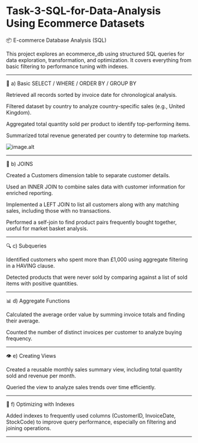 # Task-3-SQL-for-Data-Analysis Using Ecommerce Datasets
📦 E-commerce Database Analysis (SQL)

This project explores an ecommerce_db using structured SQL queries for data exploration, transformation, and optimization. It covers everything from basic filtering to performance tuning with indexes.
___
 
🧾 a) Basic SELECT / WHERE / ORDER BY / GROUP BY

Retrieved all records sorted by invoice date for chronological analysis.

Filtered dataset by country to analyze country-specific sales (e.g., United Kingdom).

Aggregated total quantity sold per product to identify top-performing items.

Summarized total revenue generated per country to determine top markets.

![image.alt]()
___

🔗 b) JOINS

Created a Customers dimension table to separate customer details.

Used an INNER JOIN to combine sales data with customer information for enriched reporting.

Implemented a LEFT JOIN to list all customers along with any matching sales, including those with no transactions.

Performed a self-join to find product pairs frequently bought together, useful for market basket analysis.

___

🔍 c) Subqueries

Identified customers who spent more than £1,000 using aggregate filtering in a HAVING clause.

Detected products that were never sold by comparing against a list of sold items with positive quantities.
___

📊 d) Aggregate Functions

Calculated the average order value by summing invoice totals and finding their average.

Counted the number of distinct invoices per customer to analyze buying frequency.
___

👁️ e) Creating Views

Created a reusable monthly sales summary view, including total quantity sold and revenue per month.

Queried the view to analyze sales trends over time efficiently.

___

🚀 f) Optimizing with Indexes

Added indexes to frequently used columns (CustomerID, InvoiceDate, StockCode) to improve query performance, especially on filtering and joining operations.

___

